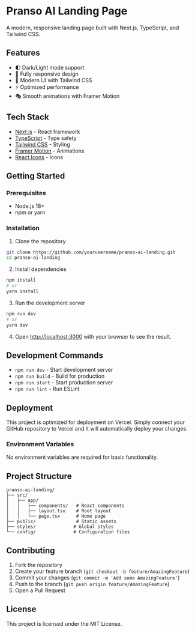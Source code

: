 # Pranso AI Landing Page

A modern, responsive landing page built with Next.js, TypeScript, and Tailwind CSS.

## Features

- 🌓 Dark/Light mode support
- 📱 Fully responsive design
- 🎨 Modern UI with Tailwind CSS
- ⚡ Optimized performance
- 🎭 Smooth animations with Framer Motion

## Tech Stack

- [Next.js](https://nextjs.org/) - React framework
- [TypeScript](https://www.typescriptlang.org/) - Type safety
- [Tailwind CSS](https://tailwindcss.com/) - Styling
- [Framer Motion](https://www.framer.com/motion/) - Animations
- [React Icons](https://react-icons.github.io/react-icons/) - Icons

## Getting Started

### Prerequisites

- Node.js 18+ 
- npm or yarn

### Installation

1. Clone the repository
```bash
git clone https://github.com/yourusername/pranso-ai-landing.git
cd pranso-ai-landing
```

2. Install dependencies
```bash
npm install
# or
yarn install
```

3. Run the development server
```bash
npm run dev
# or
yarn dev
```

4. Open [http://localhost:3000](http://localhost:3000) with your browser to see the result.

## Development Commands

- `npm run dev` - Start development server
- `npm run build` - Build for production
- `npm run start` - Start production server
- `npm run lint` - Run ESLint

## Deployment

This project is optimized for deployment on Vercel. Simply connect your GitHub repository to Vercel and it will automatically deploy your changes.

### Environment Variables

No environment variables are required for basic functionality.

## Project Structure

```
pranso-ai-landing/
├── src/
│   ├── app/
│   │   ├── components/   # React components
│   │   ├── layout.tsx    # Root layout
│   │   └── page.tsx      # Home page
├── public/               # Static assets
├── styles/              # Global styles
└── config/              # Configuration files
```

## Contributing

1. Fork the repository
2. Create your feature branch (`git checkout -b feature/AmazingFeature`)
3. Commit your changes (`git commit -m 'Add some AmazingFeature'`)
4. Push to the branch (`git push origin feature/AmazingFeature`)
5. Open a Pull Request

## License

This project is licensed under the MIT License. 